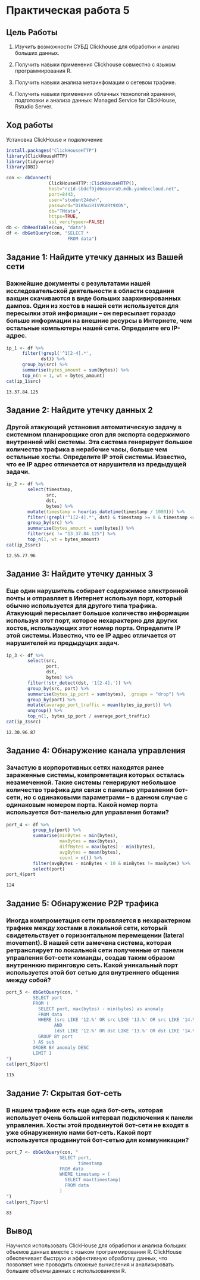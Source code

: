 # Практическая работа 5

## Цель Работы

1.  Изучить возможности СУБД Clickhouse для обработки и анализ больших
    данных.

2.  Получить навыки применения Clickhouse совместно с языком
    программирования R.

3.  Получить навыки анализа метаинфомации о сетевом трафике.

4.  Получить навыки применения облачных технологий хранения, подготовки
    и анализа данных: Managed Service for ClickHouse, Rstudio Server.

## Ход работы

Установка ClickHouse и подключение

``` r
install.packages("ClickHouseHTTP")
library(ClickHouseHTTP)
library(tidyverse)
library(DBI)

con <- dbConnect(
                ClickHouseHTTP::ClickHouseHTTP(),
                host="rc1d-sbdcf9jd6eaonra9.mdb.yandexcloud.net",
                port=8443,
                user="student24dwh",
                password="DiKhuiRIVVKdRt9XON",
                db="TMdata",
                https=TRUE,
                ssl_verifypeer=FALSE)
db <- dbReadTable(con, "data")
df <- dbGetQuery(con, "SELECT * 
                       FROM data")
```

## Задание 1: Найдите утечку данных из Вашей сети

### Важнейшие документы с результатами нашей исследовательской деятельности в области создания вакцин скачиваются в виде больших заархивированных дампов. Один из хостов в нашей сети используется для пересылки этой информации – он пересылает гораздо больше информации на внешние ресурсы в Интернете, чем остальные компьютеры нашей сети. Определите его IP-адрес.

``` r
ip_1 <- df %>%
      filter(!grepl('^1[2-4].*', 
             dst)) %>%
      group_by(src) %>%
      summarise(bytes_amount = sum(bytes)) %>%
      top_n(n = 1, wt = bytes_amount)
cat(ip_1$src)
```

    13.37.84.125

## Задание 2: Найдите утечку данных 2

### Другой атакующий установил автоматическую задачу в системном планировщике cron для экспорта содержимого внутренней wiki системы. Эта система генерирует большое количество трафика в нерабочие часы, больше чем остальные хосты. Определите IP этой системы. Известно, что ее IP адрес отличается от нарушителя из предыдущей задачи.

``` r
ip_2 <- df %>%
        select(timestamp, 
               src, 
               dst, 
               bytes) %>%
        mutate(timestamp = hour(as_datetime(timestamp / 1000))) %>%
        filter(!grepl('^1[2-4].*', dst) & timestamp >= 0 & timestamp <= 15) %>%
        group_by(src) %>%
        summarise(bytes_amount = sum(bytes)) %>%
        filter(src != "13.37.84.125") %>%
        top_n(1, wt = bytes_amount)
cat(ip_2$src)
```

    12.55.77.96

## Задание 3: Найдите утечку данных 3

### Еще один нарушитель собирает содержимое электронной почты и отправляет в Интернет используя порт, который обычно используется для другого типа трафика. Атакующий пересылает большое количество информации используя этот порт, которое нехарактерно для других хостов, использующих этот номер порта. Определите IP этой системы. Известно, что ее IP адрес отличается от нарушителей из предыдущих задач.

``` r
ip_3 <- df %>%
        select(src, 
               port, 
               dst, 
               bytes) %>%
        filter(!str_detect(dst, '1[2-4].')) %>%
        group_by(src, port) %>%
        summarise(bytes_ip_port = sum(bytes), .groups = "drop") %>%
        group_by(port) %>%
        mutate(average_port_traffic = mean(bytes_ip_port)) %>%
        ungroup() %>%
        top_n(1, bytes_ip_port / average_port_traffic)
cat(ip_3$src)
```

    12.30.96.87

## Задание 4: Обнаружение канала управления

### Зачастую в корпоротивных сетях находятся ранее зараженные системы, компрометация которых осталась незамеченной. Такие системы генерируют небольшое количество трафика для связи с панелью управления бот-сети, но с одинаковыми параметрами – в данном случае с одинаковым номером порта. Какой номер порта используется бот-панелью для управления ботами?

``` r
port_4 <- df %>%
          group_by(port) %>%
          summarise(minBytes = min(bytes),
                    maxBytes = max(bytes),
                    diffBytes = max(bytes) - min(bytes),
                    avgBytes = mean(bytes),
                    count = n()) %>%
          filter(avgBytes - minBytes < 10 & minBytes != maxBytes) %>%
          select(port)
port_4$port
```

    124

## Задание 5: Обнаружение P2P трафика

### Иногда компрометация сети проявляется в нехарактерном трафике между хостами в локальной сети, который свидетельствует о горизонтальном перемещении (lateral movement). В нашей сети замечена система, которая ретранслирует по локальной сети полученные от панели управления бот-сети команды, создав таким образом внутреннюю пиринговую сеть. Какой уникальный порт используется этой бот сетью для внутреннего общения между собой?

``` r
port_5 <- dbGetQuery(con, "
          SELECT port
          FROM (
            SELECT port, max(bytes) - min(bytes) as anomaly
            FROM data
            WHERE (src LIKE '12.%' OR src LIKE '13.%' OR src LIKE '14.%')
                  AND 
                  (dst LIKE '12.%' OR dst LIKE '13.%' OR dst LIKE '14.%')
            GROUP BY port
          ) AS sub
          ORDER BY anomaly DESC
          LIMIT 1
")
cat(port_5$port)
```

    115

## Задание 7: Скрытая бот-сеть

### В нашем трафике есть еще одна бот-сеть, которая использует очень большой интервал подключения к панели управления. Хосты этой продвинутой бот-сети не входят в уже обнаруженную нами бот-сеть. Какой порт используется продвинутой бот-сетью для коммуникации?

``` r
port_7 <- dbGetQuery(con, "
                    SELECT port, 
                           timestamp
                    FROM data
                    WHERE timestamp = (
                      SELECT max(timestamp)
                      FROM data
                    )
")
cat(port_7$port)
```

    83

## Вывод

Научился использовать ClickHouse для обработки и анализа больших
объемов данных вместе с языком программирования R. ClickHouse
обеспечивает быструю и эффективную обработку данных, что позволяет мне
проводить сложные вычисления и анализировать большие объемы данных с
использованием R. 
